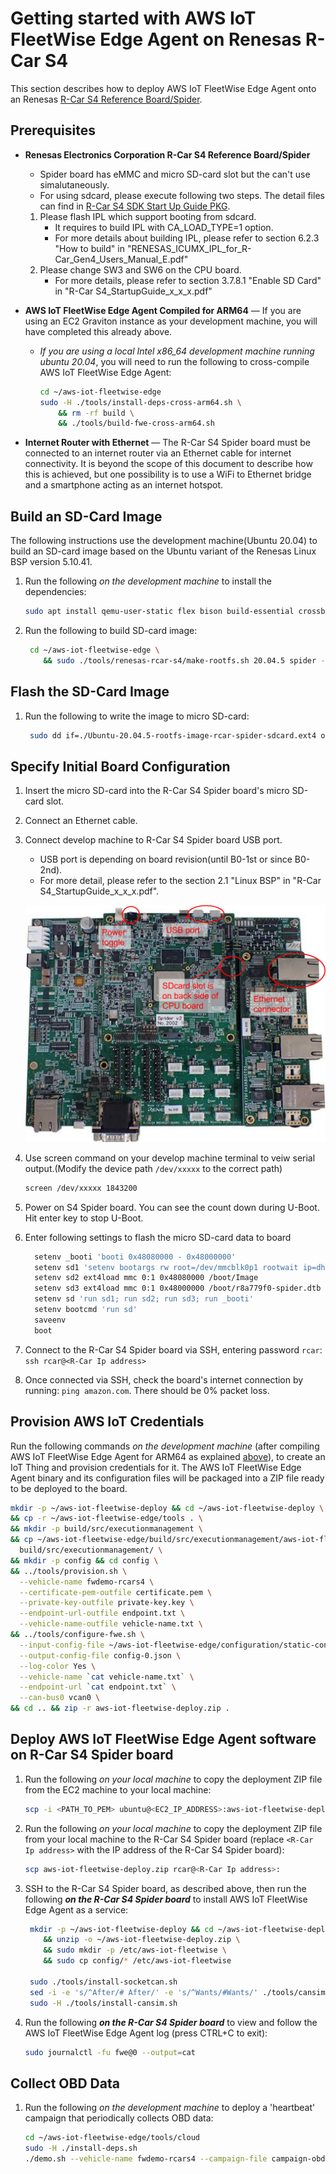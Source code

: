 # Getting started with AWS IoT FleetWise Edge Agent on Renesas R-Car S4

This section describes how to deploy AWS IoT FleetWise Edge Agent onto an Renesas
[R-Car S4 Reference Board/Spider](https://www.renesas.com/jp/en/products/automotive-products/automotive-system-chips-socs/rtp8a779f0askb0sp2s-r-car-s4-reference-boardspider).

## Prerequisites

- **Renesas Electronics Corporation R-Car S4 Reference Board/Spider**
  - Spider board has eMMC and micro SD-card slot but the can't use simalutaneously.
  - For using sdcard, please execute following two steps. The detail files can find in
    [R-Car S4 SDK Start Up Guide PKG](https://www.renesas.com/us/en/products/automotive-products/automotive-system-chips-socs/r-car-s4-automotive-system-chip-soc-car-servercommunication-gateway#design_development).
  1.  Please flash IPL which support booting from sdcard.
      - It requires to build IPL with CA_LOAD_TYPE=1 option.
      - For more details about building IPL, please refer to section 6.2.3 "How to build" in
        "RENESAS_ICUMX_IPL_for_R-Car_Gen4_Users_Manual_E.pdf"
  1.  Please change SW3 and SW6 on the CPU board.
      - For more details, please refer to section 3.7.8.1 "Enable SD Card" in "R-Car
        S4_StartupGuide_x_x_x.pdf"
- **AWS IoT FleetWise Edge Agent Compiled for ARM64** — If you are using an EC2 Graviton instance as
  your development machine, you will have completed this already above.

  - _If you are using a local Intel x86_64 development machine running ubuntu 20.04_, you will need
    to run the following to cross-compile AWS IoT FleetWise Edge Agent:

    ```bash
    cd ~/aws-iot-fleetwise-edge
    sudo -H ./tools/install-deps-cross-arm64.sh \
        && rm -rf build \
        && ./tools/build-fwe-cross-arm64.sh
    ```

- **Internet Router with Ethernet** — The R-Car S4 Spider board must be connected to an internet
  router via an Ethernet cable for internet connectivity. It is beyond the scope of this document to
  describe how this is achieved, but one possibility is to use a WiFi to Ethernet bridge and a
  smartphone acting as an internet hotspot.

## Build an SD-Card Image

The following instructions use the development machine(Ubuntu 20.04) to build an SD-card image based
on the Ubuntu variant of the Renesas Linux BSP version 5.10.41.

1. Run the following _on the development machine_ to install the dependencies:

   ```bash
   sudo apt install qemu-user-static flex bison build-essential crossbuild-essential-arm64 libssl-dev
   ```

1. Run the following to build SD-card image:

   ```bash
    cd ~/aws-iot-fleetwise-edge \
       && sudo ./tools/renesas-rcar-s4/make-rootfs.sh 20.04.5 spider -sd
   ```

## Flash the SD-Card Image

1. Run the following to write the image to micro SD-card:

   ```bash
    sudo dd if=./Ubuntu-20.04.5-rootfs-image-rcar-spider-sdcard.ext4 of=/dev/sdc bs=1M status=progress
   ```

## Specify Initial Board Configuration

1. Insert the micro SD-card into the R-Car S4 Spider board's micro SD-card slot.
1. Connect an Ethernet cable.
1. Connect develop machine to R-Car S4 Spider board USB port.

   - USB port is depending on board revision(until B0-1st or since B0-2nd).
   - For more detail, please refer to the section 2.1 "Linux BSP" in "R-Car
     S4_StartupGuide_x_x_x.pdf".

   ![](./images/rcar-s4-spider.jpg)

1. Use screen command on your develop machine terminal to veiw serial output.(Modify the device path
   `/dev/xxxxx` to the correct path)

   ```bash
   screen /dev/xxxxx 1843200
   ```

1. Power on S4 Spider board. You can see the count down during U-Boot. Hit enter key to stop U-Boot.
1. Enter following settings to flash the micro SD-card data to board

   ```bash
     setenv _booti 'booti 0x48080000 - 0x48000000'
     setenv sd1 'setenv bootargs rw root=/dev/mmcblk0p1 rootwait ip=dhcp maxcpus=1'
     setenv sd2 ext4load mmc 0:1 0x48080000 /boot/Image
     setenv sd3 ext4load mmc 0:1 0x48000000 /boot/r8a779f0-spider.dtb
     setenv sd 'run sd1; run sd2; run sd3; run _booti'
     setenv bootcmd 'run sd'
     saveenv
     boot
   ```

1. Connect to the R-Car S4 Spider board via SSH, entering password `rcar`:
   `ssh rcar@<R-Car Ip address>`
1. Once connected via SSH, check the board's internet connection by running: `ping amazon.com`.
   There should be 0% packet loss.

## Provision AWS IoT Credentials

Run the following commands _on the development machine_ (after compiling AWS IoT FleetWise Edge
Agent for ARM64 as explained [above](#prerequisites)), to create an IoT Thing and provision
credentials for it. The AWS IoT FleetWise Edge Agent binary and its configuration files will be
packaged into a ZIP file ready to be deployed to the board.

```bash
mkdir -p ~/aws-iot-fleetwise-deploy && cd ~/aws-iot-fleetwise-deploy \
&& cp -r ~/aws-iot-fleetwise-edge/tools . \
&& mkdir -p build/src/executionmanagement \
&& cp ~/aws-iot-fleetwise-edge/build/src/executionmanagement/aws-iot-fleetwise-edge \
  build/src/executionmanagement/ \
&& mkdir -p config && cd config \
&& ../tools/provision.sh \
  --vehicle-name fwdemo-rcars4 \
  --certificate-pem-outfile certificate.pem \
  --private-key-outfile private-key.key \
  --endpoint-url-outfile endpoint.txt \
  --vehicle-name-outfile vehicle-name.txt \
&& ../tools/configure-fwe.sh \
  --input-config-file ~/aws-iot-fleetwise-edge/configuration/static-config.json \
  --output-config-file config-0.json \
  --log-color Yes \
  --vehicle-name `cat vehicle-name.txt` \
  --endpoint-url `cat endpoint.txt` \
  --can-bus0 vcan0 \
&& cd .. && zip -r aws-iot-fleetwise-deploy.zip .
```

## Deploy AWS IoT FleetWise Edge Agent software on R-Car S4 Spider board

1. Run the following _on your local machine_ to copy the deployment ZIP file from the EC2 machine to
   your local machine:

   ```bash
   scp -i <PATH_TO_PEM> ubuntu@<EC2_IP_ADDRESS>:aws-iot-fleetwise-deploy/aws-iot-fleetwise-deploy.zip .
   ```

1. Run the following _on your local machine_ to copy the deployment ZIP file from your local machine
   to the R-Car S4 Spider board (replace `<R-Car Ip address>` with the IP address of the R-Car S4
   Spider board):

   ```bash
   scp aws-iot-fleetwise-deploy.zip rcar@<R-Car Ip address>:
   ```

1. SSH to the R-Car S4 Spider board, as described above, then run the following **_on the R-Car S4
   Spider board_** to install AWS IoT FleetWise Edge Agent as a service:

   ```bash
    mkdir -p ~/aws-iot-fleetwise-deploy && cd ~/aws-iot-fleetwise-deploy \
       && unzip -o ~/aws-iot-fleetwise-deploy.zip \
       && sudo mkdir -p /etc/aws-iot-fleetwise \
       && sudo cp config/* /etc/aws-iot-fleetwise

    sudo ./tools/install-socketcan.sh
    sed -i -e 's/^After/# After/' -e 's/^Wants/#Wants/' ./tools/cansim/cansim@.service
    sudo -H ./tools/install-cansim.sh
   ```

1. Run the following **_on the R-Car S4 Spider board_** to view and follow the AWS IoT FleetWise
   Edge Agent log (press CTRL+C to exit):

   ```bash
   sudo journalctl -fu fwe@0 --output=cat
   ```

## Collect OBD Data

1. Run the following _on the development machine_ to deploy a 'heartbeat' campaign that periodically
   collects OBD data:

   ```bash
   cd ~/aws-iot-fleetwise-edge/tools/cloud
   sudo -H ./install-deps.sh
   ./demo.sh --vehicle-name fwdemo-rcars4 --campaign-file campaign-obd-heartbeat.json
   ```

